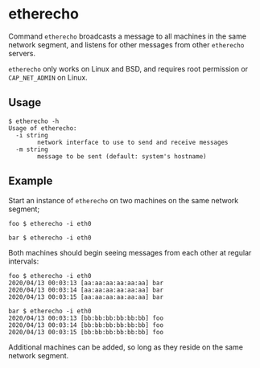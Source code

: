 etherecho
==================================================

Command `etherecho` broadcasts a message to all machines in the same network
segment, and listens for other messages from other `etherecho` servers.

`etherecho` only works on Linux and BSD, and requires root permission or
`CAP_NET_ADMIN` on Linux.

Usage
-----

```
$ etherecho -h
Usage of etherecho:
  -i string
        network interface to use to send and receive messages
  -m string
        message to be sent (default: system's hostname)
```

Example
-------

Start an instance of `etherecho` on two machines on the same network segment;

```
foo $ etherecho -i eth0
```

```
bar $ etherecho -i eth0
```

Both machines should begin seeing messages from each other at regular intervals:

```
foo $ etherecho -i eth0
2020/04/13 00:03:13 [aa:aa:aa:aa:aa:aa] bar
2020/04/13 00:03:14 [aa:aa:aa:aa:aa:aa] bar
2020/04/13 00:03:15 [aa:aa:aa:aa:aa:aa] bar
```

```
bar $ etherecho -i eth0
2020/04/13 00:03:13 [bb:bb:bb:bb:bb:bb] foo
2020/04/13 00:03:14 [bb:bb:bb:bb:bb:bb] foo
2020/04/13 00:03:15 [bb:bb:bb:bb:bb:bb] foo
```

Additional machines can be added, so long as they reside on the same network segment.
